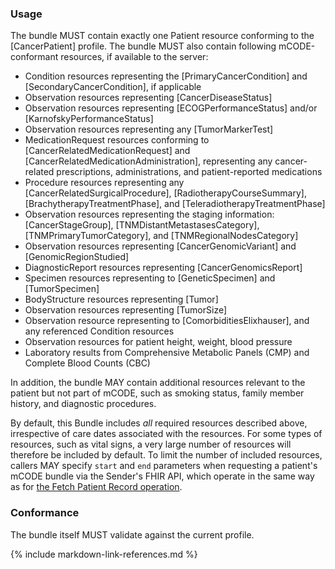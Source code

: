 ### Usage

The bundle MUST contain exactly one Patient resource conforming to the [CancerPatient] profile. The bundle MUST also contain following mCODE-conformant resources, if available to the server:

* Condition resources representing the [PrimaryCancerCondition] and [SecondaryCancerCondition], if applicable
* Observation resources representing [CancerDiseaseStatus]
* Observation resources representing [ECOGPerformanceStatus] and/or [KarnofskyPerformanceStatus]
* Observation resources representing any [TumorMarkerTest]
* MedicationRequest resources conforming to [CancerRelatedMedicationRequest] and [CancerRelatedMedicationAdministration], representing any cancer-related prescriptions, administrations, and patient-reported medications
* Procedure resources representing any [CancerRelatedSurgicalProcedure], [RadiotherapyCourseSummary], [BrachytherapyTreatmentPhase], and [TeleradiotherapyTreatmentPhase]
* Observation resources representing the staging information: [CancerStageGroup], [TNMDistantMetastasesCategory], [TNMPrimaryTumorCategory], and [TNMRegionalNodesCategory]
* Observation resources representing [CancerGenomicVariant] and [GenomicRegionStudied]
* DiagnosticReport resources representing [CancerGenomicsReport]
* Specimen resources representing to [GeneticSpecimen] and [TumorSpecimen]
* BodyStructure resources representing [Tumor]
* Observation resources representing [TumorSize]
* Observation resource representing to [ComorbiditiesElixhauser], and any referenced Condition resources
* Observation resources for patient height, weight, blood pressure
* Laboratory results from Comprehensive Metabolic Panels (CMP) and Complete Blood Counts (CBC)

In addition, the bundle MAY contain additional resources relevant to the patient but not part of mCODE, such as smoking status, family member history, and diagnostic procedures.

By default, this Bundle includes _all_ required resources described above, irrespective of care dates associated with the resources. For some types of resources, such as vital signs, a very large number of resources will therefore be included by default. To limit the number of included resources, callers MAY specify `start` and `end` parameters when requesting a patient's mCODE bundle via the Sender's FHIR API, which operate in the same way as for [the Fetch Patient Record operation](https://www.hl7.org/fhir/operation-patient-everything.html).

### Conformance

The bundle itself MUST validate against the current profile.

{% include markdown-link-references.md %}
